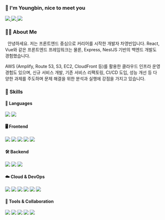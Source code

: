 ### 👋 I'm Youngbin, nice to meet you

<p>
  <a href="https://velog.io/@chyb627/posts" target="_blank">
    <img src="https://img.shields.io/badge/Blog-181717?style=flat-square&logo=github&logoColor=white"/>
  </a>
  <a href="https://www.linkedin.com/in/chyb627/" target="_blank">
    <img src="https://img.shields.io/badge/YoungBin-0A66C2?style=flat-square&logo=Linkedin&logoColor=white"/>
  </a>
  <!-- <a href="https://twitter.com/chyb627" target="_blank">
    <img src="https://img.shields.io/badge/chyb627-000000?style=flat-square&logo=X&logoColor=white"/>
  </a> -->
  <a href="mailto:chyb627@naver.com" target="_blank">
    <img src="https://img.shields.io/badge/chyb627@naver.com-03C75A?style=flat-square&logo=Naver&logoColor=white"/>
  </a>
</p>

### 🧑‍💻 About Me

<p>
  &nbsp; 안녕하세요. 저는 프론트엔드 중심으로 커리어를 시작한 개발자 차영빈입니다.
  React, Vue와 같은 프론트엔드 프레임워크는 물론, Express, NestJS 기반의 백엔드 개발도 경험했습니다.

  AWS (Amplify, Route 53, S3, EC2, CloudFront 등)를 활용한 클라우드 인프라 운영 경험도 있으며,
  신규 서비스 개발, 기존 서비스 리팩토링, CI/CD 도입, 성능 개선 등
  다양한 과제를 주도하며 문제 해결을 위한 분석과 실행에 강점을 가지고 있습니다.
</p>

### 💪 Skills

#### 📌 Languages

<p>
  <img src="https://img.shields.io/badge/TypeScript-3178C6?style=flat-square&logo=TypeScript&logoColor=white"/> 
  <img src="https://img.shields.io/badge/JavaScript-F7DF1E?style=flat-square&logo=JavaScript&logoColor=black"/>
</p>

#### 🖥️ Frontend

<p> 
  <img src="https://img.shields.io/badge/React-61DAFB?style=flat-square&logo=React&logoColor=black"/> 
  <img src="https://img.shields.io/badge/ReactNative-61DAFB?style=flat-square&logo=React&logoColor=black"/> 
  <img src="https://img.shields.io/badge/Vue.js-4FC08D?style=flat-square&logo=Vue.js&logoColor=white"/> 
  <img src="https://img.shields.io/badge/Next.js-000000?style=flat-square&logo=Next.js&logoColor=white"/> 
  <img src="https://img.shields.io/badge/Nuxt.js-00DC82?style=flat-square&logo=Nuxt.js&logoColor=white"/> 
</p>

#### 🛠 Backend

<p> 
  <img src="https://img.shields.io/badge/Node.js-339933?style=flat-square&logo=Node.js&logoColor=white"/> 
  <img src="https://img.shields.io/badge/Express-000000?style=flat-square&logo=Express&logoColor=white"/> 
  <img src="https://img.shields.io/badge/NestJS-E0234E?style=flat-square&logo=nestjs&logoColor=white"/> 
</p>

#### ☁️ Cloud & DevOps

<p> 
  <img src="https://img.shields.io/badge/AWS-232F3E?style=flat-square&logo=AmazonAWS&logoColor=white"/> 
  <img src="https://img.shields.io/badge/S3-569A31?style=flat-square&logo=AmazonS3&logoColor=white"/> 
  <img src="https://img.shields.io/badge/EC2-FF9900?style=flat-square&logo=AmazonEC2&logoColor=white"/> 
  <img src="https://img.shields.io/badge/CloudFront-FF9900?style=flat-square&logo=AmazonCloudFront&logoColor=white"/> 
  <img src="https://img.shields.io/badge/Route 53-FF9900?style=flat-square&logo=AmazonRoute53&logoColor=white"/> 
  <img src="https://img.shields.io/badge/Amplify-FF9900?style=flat-square&logo=AWSAmplify&logoColor=white"/> 
</p>

#### 🔧 Tools & Collaboration

<p> 
  <img src="https://img.shields.io/badge/Git-F05032?style=flat-square&logo=Git&logoColor=white"/> 
  <img src="https://img.shields.io/badge/GitHub-181717?style=flat-square&logo=GitHub&logoColor=white"/> 
  <img src="https://img.shields.io/badge/Slack-4A154B?style=flat-square&logo=Slack&logoColor=white"/> 
  <img src="https://img.shields.io/badge/Jira-0052CC?style=flat-square&logo=Jira&logoColor=white"/> 
  <img src="https://img.shields.io/badge/Notion-000000?style=flat-square&logo=Notion&logoColor=white"/> 
</p>
